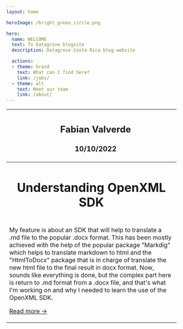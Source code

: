 ```yaml
---
layout: home 

heroImage: /bright_green_circle.png

hero: 
  name: WELCOME
  text: To Datagrove blogsite
  description: Datagrove Costa Rica blog website

  actions:
  - theme: brand
    text: What can I find here?
    link: /jobs/
  - theme: alt
    text: Meet our team
    link: /about/
---
```


<table style="width:90%">
  <tr>
    <th>
      <div class="avatar" style="background-image: url(https://avatars.githubusercontent.com/u/110683318?v=4)"></div>
    </th>
    <th style="width:95%">
      <p><h2>Fabian Valverde</h2></p>
      <p><h3>10/10/2022</h3></p>
    </th>
  </tr>

  <tr>
    <th style="width:80%" colspan="2">
      <h1>Understanding OpenXML SDK</h1>
    </th>
  </tr>

  <tr>
    <td colspan="2">
      <p>My feature is about an SDK that will help to translate a .md file to the popular .docx format. This has been mostly achieved with the help of the popular package "Markdig" which helps to translate markdown to html and the "HtmlToDocx" package that is in charge of translate the new html file to the final result in docx format.
      Now, sounds like everything is done, but the complex part here is return to .md format from a .docx file, and that's what I'm working on and why I needed to learn the use of the OpenXML SDK.</p>
      <p><a href=/blogposts/october10th>Read more -></a></p>
    </td>
  </tr>
</table>
